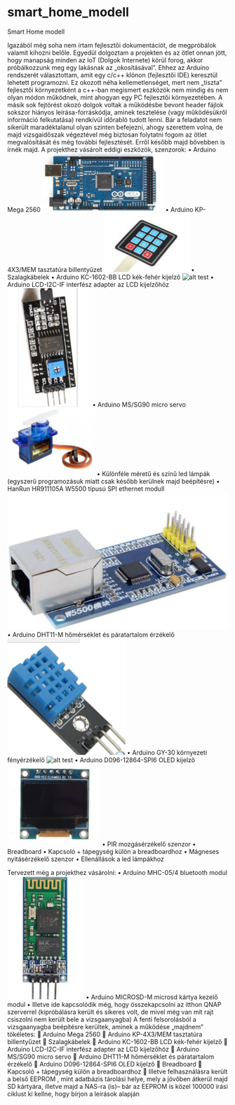 # smart_home_modell
Smart Home modell

Igazából még soha nem írtam fejlesztői dokumentációt, de megpróbálok valamit kihozni belőle. Egyedül dolgoztam a projekten és az ötlet onnan jött, hogy manapság minden az IoT (Dolgok Internete) körül forog, akkor próbálkozzunk meg egy lakásnak az „okosításával”. Ehhez az Arduino rendszerét választottam, amit egy c/c++ klónon (fejlesztői IDE) keresztül lehetett programozni. Ez okozott néha kellemetlenséget, mert nem „tiszta” fejlesztői környezetként a c++-ban megismert eszközök nem mindig és nem olyan módon működnek, mint ahogyan egy PC fejlesztői környezetében. A másik sok fejtörést okozó dolgok voltak a működésbe bevont header fájlok sokszor hiányos leírása-forráskódja, aminek tesztelése (vagy működésükről információ felkutatása) rendkívül időrabló tudott lenni. Bár a feladatot nem sikerült maradéktalanul olyan szinten befejezni, ahogy szerettem volna, de majd vizsgaidőszak végeztével még biztosan folytatni fogom az ötlet megvalósítását és még további fejlesztését. Erről később majd bővebben is írnék majd. 
A projekthez vásárolt eddigi eszközök, szenzorok:
•	Arduino Mega 2560
 ![alt test](pictures/Mega2560.png)
•	Arduino KP-4X3/MEM tasztatúra billentyűzet
 ![alt test](pictures/tastat.png)
•	Szalagkábelek
•	Arduino KC-1602-BB LCD kék-fehér kijelző
 ![alt test](pictures/LCD)
 •	Arduino LCD-I2C-IF interfész adapter az LCD kijelzőhöz
 ![alt test](pictures/I2C.png)
•	Arduino MS/SG90 micro servo
 ![alt test](pictures/servo.png)
•	Különféle méretű és színű led lámpák (egyszerű programozásuk miatt csak később kerülnek majd beépítésre)
•	HanRun HR911105A W5500 típusú SPI ethernet modull
 ![alt test](pictures/W5500.png)
•	Arduino DHT11-M hőmérséklet és páratartalom érzékelő
 ![alt test](pictures/DHT11.png)
•	Arduino GY-30 környezeti fényérzékelő
 ![alt test](pictures/GY30_fény.png)
•	Arduino D096-12864-SPI6 OLED kijelző
 ![at test](pictures/OLED.png)
•	PIR mozgásérzékelő szenzor
•	Breadboard
•	Kapcsoló + tápegység külön a breadboardhoz
•	Mágneses nyitásérzékelő szenzor
•	Ellenállások a led lámpákhoz

Tervezett még a projekthez vásárolni:
•	Arduino MHC-05/4 bluetooth modul
![alt test](pictures/bluetooth.png) 
•	Arduino MICROSD-M microsd kártya kezelő modul
•	Illetve ide kapcsolódik még, hogy összekapcsolni az itthon QNAP szerverrel (kipróbálásra került és sikeres volt, de mivel még van mit rajt csiszolni nem került bele a vizsgaanyagba)
A fenti felsorolásból a vizsgaanyagba beépítésre kerültek, aminek a működése „majdnem” tökéletes:
	Arduino Mega 2560
	Arduino KP-4X3/MEM tasztatúra billentyűzet
	Szalagkábelek
	Arduino KC-1602-BB LCD kék-fehér kijelző
	Arduino LCD-I2C-IF interfész adapter az LCD kijelzőhöz
	Arduino MS/SG90 micro servo
	Arduino DHT11-M hőmérséklet és páratartalom érzékelő
	Arduino D096-12864-SPI6 OLED kijelző
	Breadboard
	Kapcsoló + tápegység külön a breadboardhoz
	Illetve felhasználásra került a belső EEPROM , mint adatbázis tárolási helye, mely a jövőben átkerül majd SD kártyára, illetve majd a NAS-ra (is)– bár  az EEPROM is közel  100000 írási ciklust ki kellne, hogy bírjon a leírások alapján





